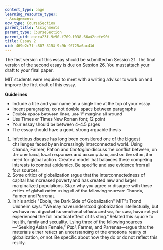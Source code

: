 ```yaml
---
content_type: page
learning_resource_types:
- Assignments
ocw_type: CourseSection
parent_title: Assignments
parent_type: CourseSection
parent_uid: eacca23f-9e90-f709-f038-66a02cefe90b
title: Essay 2
uid: 469e2c7f-c807-3158-9c9b-93725a6ac43d
---
```


The first version of this essay should be submitted on Session 21. The final version of the second essay is due on Session 26. You must attach your draft to your final paper.

MIT students were required to meet with a writing advisor to work on and improve the first draft of this essay.

**Guidelines**

*   Include a title and your name on a single line at the top of your essay
*   Indent paragraphs; do not double space between paragraphs
*   Double space between lines; use 1" margins all around
*   Use Times or Times New Roman font; 12 point
*   Your essay should be between 4–4.5 pages
*   The essay should have a good, strong arguable thesis

1.  Infectious disease has long been considered one of the biggest challenges faced by an increasingly interconnected world. Using Chanda, Farmer, Patton and _Contagion_ discuss the conflict between, on the one hand, local responses and assumptions, and on the other, the need for global action. Create a model that balances these competing interests to combat epidemics. Be specific and use evidence from all four sources. 
2.  Some critics of globalization argue that the interconnectedness of capital has increased poverty and has created new and larger marginalized populations. State why you agree or disagree with these critics of globalization using all of the following sources: Chanda, Farmer and Parrenas.
3.  In his article "Ebola, the Dark Side of Globalization" MIT"s Trond Undheim says: "We may have understood globalization intellectually, but we have not digested its emotional effects and we, for sure, have not yet experienced the full practical effect of its sting." Related this squote to health, family and sexuality. Using three of the following sources—"Seeking Asian Female," _Papi_, Farmer, and Parrenas—argue that the materials either reflect an understanding of the emotional reality of globalization, _or_ not. Be specific about how they do or do not reflect this reality.